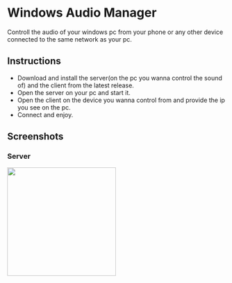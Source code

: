 # Windows Audio Manager
Controll the audio of your windows pc from your phone or any other device connected to the same network as your pc.

## Instructions

- Download and install the server(on the pc you wanna control the sound of) and the client from the latest release. 
- Open the server on your pc and start it.
- Open the client on the device you wanna control from and provide the ip you see on the pc.
- Connect and enjoy.

## Screenshots

### Server

<img src="https://user-images.githubusercontent.com/67656229/206989057-142fcaf4-a59d-4699-9aea-f9b6177e86ef.png" height="250px" width="250px"/>
